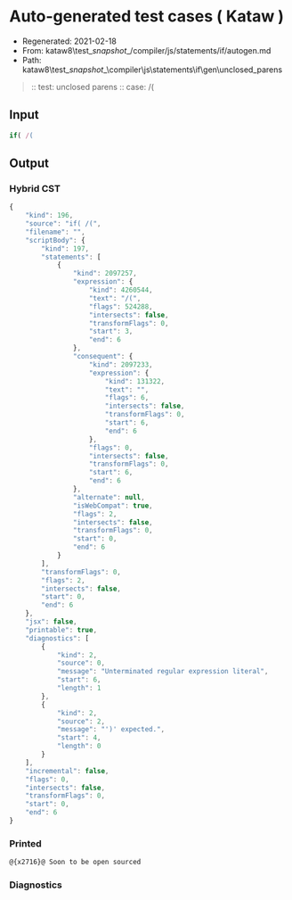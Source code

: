 # Auto-generated test cases ( Kataw )
- Regenerated: 2021-02-18
- From: kataw8\test\__snapshot__/compiler/js/statements/if/autogen.md
- Path: kataw8\test\__snapshot__\compiler\js\statements\if\gen\unclosed_parens
> :: test: unclosed parens
> :: case: /(
## Input

`````js
if( /(
`````

## Output


### Hybrid CST


```javascript
{
    "kind": 196,
    "source": "if( /(",
    "filename": "",
    "scriptBody": {
        "kind": 197,
        "statements": [
            {
                "kind": 2097257,
                "expression": {
                    "kind": 4260544,
                    "text": "/(",
                    "flags": 524288,
                    "intersects": false,
                    "transformFlags": 0,
                    "start": 3,
                    "end": 6
                },
                "consequent": {
                    "kind": 2097233,
                    "expression": {
                        "kind": 131322,
                        "text": "",
                        "flags": 6,
                        "intersects": false,
                        "transformFlags": 0,
                        "start": 6,
                        "end": 6
                    },
                    "flags": 0,
                    "intersects": false,
                    "transformFlags": 0,
                    "start": 6,
                    "end": 6
                },
                "alternate": null,
                "isWebCompat": true,
                "flags": 2,
                "intersects": false,
                "transformFlags": 0,
                "start": 0,
                "end": 6
            }
        ],
        "transformFlags": 0,
        "flags": 2,
        "intersects": false,
        "start": 0,
        "end": 6
    },
    "jsx": false,
    "printable": true,
    "diagnostics": [
        {
            "kind": 2,
            "source": 0,
            "message": "Unterminated regular expression literal",
            "start": 6,
            "length": 1
        },
        {
            "kind": 2,
            "source": 2,
            "message": "')' expected.",
            "start": 4,
            "length": 0
        }
    ],
    "incremental": false,
    "flags": 0,
    "intersects": false,
    "transformFlags": 0,
    "start": 0,
    "end": 6
}
```

### Printed


```javascript
@{x2716}@ Soon to be open sourced
```

### Diagnostics


```javascript

```

